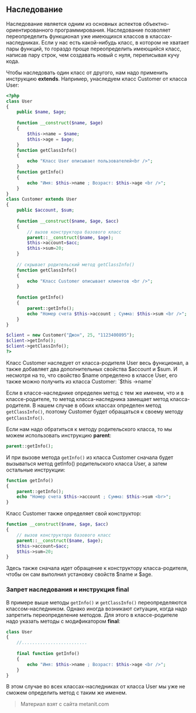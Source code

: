 ## Наследование

Наследование является одним из основных аспектов объектно-ориентированного программирования. Наследование позволяет переопределить функционал уже имеющихся классов в классах-наследниках. Если у нас есть какой-нибудь класс, в котором не хватает пары функций, то гораздо проще переопределить имеющийся класс, написав пару строк, чем создавать новый с нуля, переписывая кучу кода.

Чтобы наследовать один класс от другого, нам надо применить инструкцию **extends**. Например, унаследуем класс Customer от класса User:

```php
<?php
class User
{
    public $name, $age;
    
    function __construct($name, $age)
    {
        $this->name = $name;
        $this->age = $age;
    }
    function getClassInfo()
    {
        echo "Класс User описывает пользователей<br />";
    }
    function getInfo()
    {
        echo "Имя: $this->name ; Возраст: $this->age <br />";
    }
}
class Customer extends User
{
    public $account, $sum;
    
    function __construct($name, $age, $acc)
    {
        // вызов конструктора базового класс
        parent::__construct($name, $age);
        $this->account=$acc;
        $this->sum=20;
    }
    
    // скрывает родительский метод getClassInfo()
    function getClassInfo()
    {
        echo "Класс Customer описывает клиентов <br />";
    }
    
    function getInfo()
    {
        parent::getInfo();
        echo "Номер счета $this->account ; Сумма: $this->sum <br />";
    }
}

$client = new Customer("Джон", 25, "1123400895");
$client->getInfo();
$client->getClassInfo();
?>
```

Класс Customer наследует от класса-родителя User весь функционал, а также добавляет два дополнительных свойства $account и $sum. И несмотря на то, что свойство $name определено в классе User, его также можно получить из класса Customer: `$this ->name`

Если в классе-наследнике определен метод с тем же именем, что и в классе-родителе, то метод класса-наследника замещает метод класса-родителя. В нашем случае в обоих классах определен метод `getClassInfo()`, поэтому Customer будет обращаться к своему методу `getClassInfo()`.

Если нам надо обратиться к методу родительского класса, то мы можем использовать инструкцию **parent**:

```php
parent::getInfo();
```

И при вызове метода `getInfo()` из класса Customer сначала будет вызываться метод getInfo() родительского класса User, а затем остальные инструкции:

```php
function getInfo()
{
    parent::getInfo();
    echo "Номер счета $this->account ; Сумма: $this->sum <br>";
}
```

Класс Customer также определяет свой конструктор:

```php
function __construct($name, $age, $acc)
{
    // вызов конструктора базового класс
    parent::__construct($name, $age);
    $this->account=$acc;
    $this->sum=20;
}
```

Здесь также сначала идет обращение к конструктору класса-родителя, чтобы он сам выполнил установку свойств $name и $age.

### Запрет наследования и инструкция final

В примере выше методы `getInfo()` и `getClassInfo()` переопределяются классом-наследником. Однако иногда возникают ситуации, когда надо запретить переопределение методов. Для этого в классе-родителе надо указать методы с модификатором **final**:

```php
class User
{
    //.........................
    
    final function getInfo()
    {
        echo "Имя: $this->name ; Возраст: $this->age <br />";
    }
}
```

В этом случае во всех классах-наследниках от класса User мы уже не сможем определить метод с таким же именем.


> Материал взят с сайта metanit.com